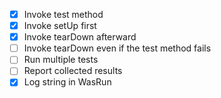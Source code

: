 - [x] Invoke test method
- [x] Invoke setUp first
- [x] Invoke tearDown afterward
- [ ] Invoke tearDown even if the test method fails
- [ ] Run multiple tests
- [ ] Report collected results
- [x] Log string in WasRun
